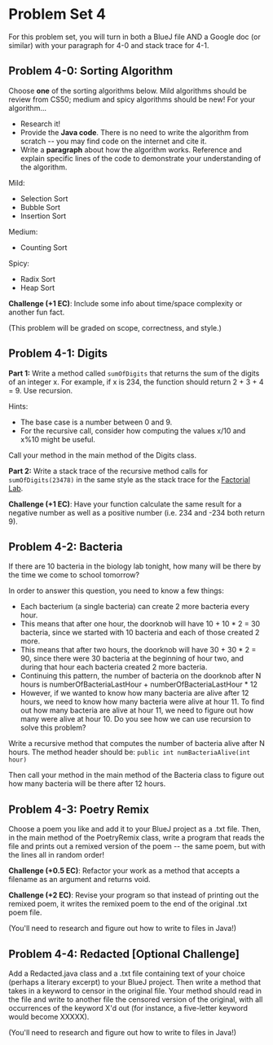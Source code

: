 # Problem Set 4

For this problem set, you will turn in both a BlueJ file AND a Google doc (or similar) with your paragraph for 4-0 and stack trace for 4-1.

## Problem 4-0: Sorting Algorithm

Choose **one** of the sorting algorithms below. Mild algorithms should be review from CS50; medium and spicy algorithms should be new! For your algorithm...

* Research it!
* Provide the **Java code**. There is no need to write the algorithm from scratch -- you may find code on the internet and cite it.
* Write a **paragraph** about how the algorithm works. Reference and explain specific lines of the code to demonstrate your understanding of the algorithm.

Mild:
* Selection Sort
* Bubble Sort
* Insertion Sort

Medium:
* Counting Sort

Spicy:
* Radix Sort
* Heap Sort

**Challenge (+1 EC)**: Include some info about time/space complexity or another fun fact.

(This problem will be graded on scope, correctness, and style.)

## Problem 4-1: Digits

**Part 1:** Write a method called `sumOfDigits` that returns the sum of the digits of an integer x. For example, if x is 234, the function should return 2 + 3 + 4 = 9. Use recursion.

Hints:
* The base case is a number between 0 and 9.
* For the recursive call, consider how computing the values x/10 and x%10 might be useful.

Call your method in the main method of the Digits class.

**Part 2:** Write a stack trace of the recursive method calls for `sumOfDigits(23478)` in the same style as the stack trace for the [Factorial Lab](https://docs.google.com/document/d/1_dy_8VEPKYWQjr-xgC0_s8trAqc43IjbKFQOTBW_Hoo/).

**Challenge (+1 EC)**: Have your function calculate the same result for a negative number as well as a positive number (i.e. 234 and -234 both return 9).

## Problem 4-2: Bacteria

If there are 10 bacteria in the biology lab tonight, how many will be there by the time we come to school tomorrow?

In order to answer this question, you need to know a few things:
* Each bacterium (a single bacteria) can create 2 more bacteria every hour.
* This means that after one hour, the doorknob will have 10 + 10 * 2 = 30 bacteria, since we started with 10 bacteria and each of those created 2 more.
* This means that after two hours, the doorknob will have 30 + 30 * 2 = 90, since there were 30 bacteria at the beginning of hour two, and during that hour each bacteria created 2 more bacteria.
* Continuing this pattern, the number of bacteria on the doorknob after N hours is 
numberOfBacteriaLastHour + numberOfBacteriaLastHour * 12
* However, if we wanted to know how many bacteria are alive after 12 hours, we need to know how many bacteria were alive at hour 11. To find out how many bacteria are alive at hour 11, we need to figure out how many were alive at hour 10. Do you see how we can use recursion to solve this problem?

Write a recursive method that computes the number of bacteria alive after N hours. The method  header should be: `public int numBacteriaAlive(int hour)`

Then call your method in the main method of the Bacteria class to figure out how many bacteria will be there after 12 hours.

## Problem 4-3: Poetry Remix

Choose a poem you like and add it to your BlueJ project as a .txt file. Then, in the main method of the PoetryRemix class, write a program that reads the file and prints out a remixed version of the poem -- the same poem, but with the lines all in random order!

**Challenge (+0.5 EC)**: Refactor your work as a method that accepts a filename as an argument and returns void.

**Challenge (+2 EC)**: Revise your program so that instead of printing out the remixed poem, it writes the remixed poem to the end of the original .txt poem file.

(You'll need to research and figure out how to write to files in Java!)

## Problem 4-4: Redacted [Optional Challenge]

Add a Redacted.java class and a .txt file containing text of your choice (perhaps a literary excerpt) to your BlueJ project. Then write a method that takes in a keyword to censor in the original file. Your method should read in the file and write to another file the censored version of the original, with all occurrences of the keyword X'd out (for instance, a five-letter keyword would become XXXXX).

(You'll need to research and figure out how to write to files in Java!)
